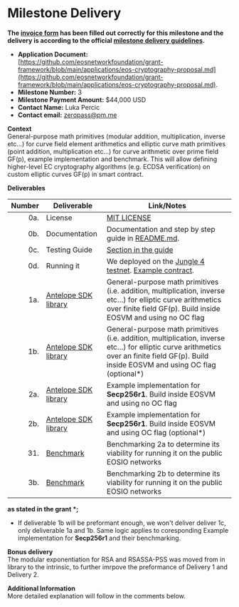 # Milestone Delivery

**The [invoice form](https://forms.gle/wLuAzXKa9qYrZQob9) has been filled out correctly for this milestone and the delivery is according to the official [milestone delivery guidelines](https://github.com/eosnetworkfoundation/grant-framework/blob/master/docs/milestone-deliverables-guidelines.md).**  

* **Application Document:**   
[https://github.com/eosnetworkfoundation/grant-framework/blob/main/applications/eos-cryptography-proposal.md](https://github.com/eosnetworkfoundation/grant-framework/blob/main/applications/eos-cryptography-proposal.md).
* **Milestone Number:** 3
* **Milestone Payment Amount:** $44,000 USD
* **Contact Name:** Luka Percic
* **Contact email:** zeropass@pm.me

**Context**  
General-purpose math primitives (modular addition, multiplication, inverse etc…) for curve field element arithmetics and elliptic curve math primitives (point addition, multiplication etc...) for curve arithmetic over prime field GF(p), example implementation and benchmark.
This will allow defining higher-level EC cryptography algorithms (e.g. ECDSA verification) on custom elliptic curves GF(p) in smart contract.

**Deliverables**

| Number | Deliverable | Link/Notes |
| -----: | ----------- | ------------- |
| 0a. | License | [MIT LICENSE](https://github.com/ZeroPass/antelope.ck/tree/688e6c97a2dd8d70784fec8f0f3cd3bef08b40ca/LICENSE) | 
| 0b. | Documentation | Documentation and step by step guide in [README.md](https://github.com/ZeroPass/antelope.ck/tree/688e6c97a2dd8d70784fec8f0f3cd3bef08b40ca/README.md).| 
| 0c. | Testing Guide | [Section in the guide](https://github.com/ZeroPass/antelope.ck/tree/688e6c97a2dd8d70784fec8f0f3cd3bef08b40ca/README.md#algorithm-testing) |
| 0d. | Running it | We deployed on the [Jungle 4 testnet](https://jungle4.eosq.eosnation.io/tx/7ed2829fdb40463d03f0639ba7b18d8fa39b2d2e2b50a3d1a004f024901f13fc). [Example contract](https://jungle4.eosq.eosnation.io/account/helloeosiock). |
| 1a. | [Antelope SDK library](https://github.com/ZeroPass/antelope.ck/tree/688e6c97a2dd8d70784fec8f0f3cd3bef08b40ca) | General-purpose math primitives (i.e. addition, multiplication, inverse etc…) for elliptic curve arithmetics over finite field GF(p). Build inside EOSVM and using no OC flag |
| 1b. | [Antelope SDK library](https://github.com/ZeroPass/antelope.ck/tree/688e6c97a2dd8d70784fec8f0f3cd3bef08b40ca) | General-purpose math primitives (i.e. addition, multiplication, inverse etc…)  for elliptic curve arithmetics over an finite field GF(p). Build inside EOSVM and using OC flag (optional*)|
| 2a. | [Antelope SDK library](https://github.com/ZeroPass/antelope.ck/tree/688e6c97a2dd8d70784fec8f0f3cd3bef08b40ca) |  Example implementation for **Secp256r1**. Build inside EOSVM and using no OC flag|
| 2b. | [Antelope SDK library](https://github.com/ZeroPass/antelope.ck/tree/688e6c97a2dd8d70784fec8f0f3cd3bef08b40ca) |  Example implementation for **Secp256r1**. Build inside EOSVM and using OC flag (optional*)|
| 31. | [Benchmark](https://jungle4.eosq.eosnation.io/tx/7ed2829fdb40463d03f0639ba7b18d8fa39b2d2e2b50a3d1a004f024901f13fc) | Benchmarking 2a to determine its viability for running it on the public EOSIO networks  |
| 3b. | [Benchmark](https://github.com/ZeroPass/antelope.ck/tree/688e6c97a2dd8d70784fec8f0f3cd3bef08b40ca) | Benchmarking 2b to determine its viability for running it on the public EOSIO networks  |

**as stated in the grant \*;** 
- If deliverable 1b will be preformant enough, we won't deliver deliver 1c, only deliverable 1a and 1b. Same logic applies to coresponding Example implementation for **Secp256r1** and their benchmarking.

**Bonus delivery**  
The modular exponentiation for RSA and RSASSA-PSS was moved from in library to the intrinsic, to further imrpove the preformance of Delivery 1 and Delivery 2.

**Additional Information**  
More detailed explanation will follow in the comments below.
